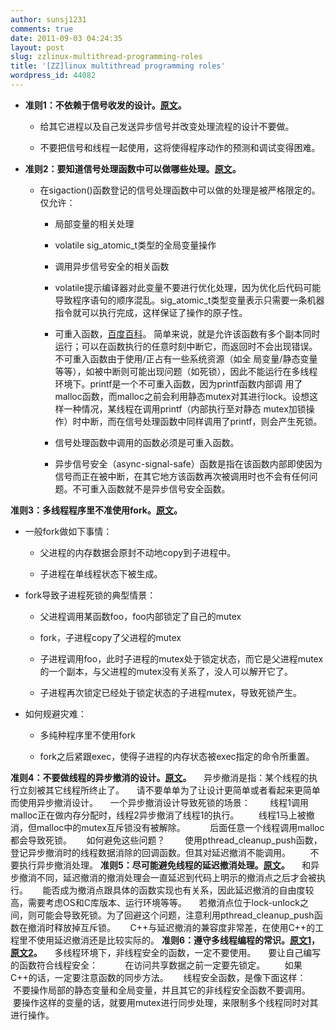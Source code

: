 ```yaml
---
author: sunsj1231
comments: true
date: 2011-09-03 04:24:35
layout: post
slug: zzlinux-multithread-programming-roles
title: '[ZZ]linux multithread programming roles'
wordpress_id: 44082
---
```



	
  * **准则1：不依赖于信号收发的设计。**[**原文**](http://www.cppblog.com/lymons/archive/2008/06/01/51838.html)**。**

	
    * 给其它进程以及自己发送异步信号并改变处理流程的设计不要做。

	
    * 不要把信号和线程一起使用，这将使得程序动作的预测和调试变得困难。






	
  * **准则2：要知道信号处理函数中可以做哪些处理。**[**原文**](http://www.cppblog.com/lymons/archive/2008/06/01/51837.html)**。**

	
    * 在sigaction()函数登记的信号处理函数中可以做的处理是被严格限定的。仅允许：

	
      * 局部变量的相关处理

	
      * volatile sig_atomic_t类型的全局变量操作

	
      * 调用异步信号安全的相关函数

	
      * volatile提示编译器对此变量不要进行优化处理，因为优化后代码可能导致程序语句的顺序混乱。sig_atomic_t类型变量表示只需要一条机器指令就可以执行完成，这样保证了操作的原子性。

	
      * 可重入函数，[百度百科](http://baike.baidu.com/view/2394660.htm)。 简单来说，就是允许该函数有多个副本同时运行；可以在函数执行的任意时刻中断它，而返回时不会出现错误。不可重入函数由于使用/正占有一些系统资源（如全 局变量/静态变量等等），如被中断则可能出现问题（如死锁），因此不能运行在多线程环境下。printf是一个不可重入函数，因为printf函数内部调 用了malloc函数，而malloc之前会利用静态mutex对其进行lock。设想这样一种情况，某线程在调用printf（内部执行至对静态 mutex加锁操作）时中断，而在信号处理函数中同样调用了printf，则会产生死锁。

	
      * 信号处理函数中调用的函数必须是可重入函数。

	
      * 异步信号安全（async-signal-safe）函数是指在该函数内部即使因为信号而正在被中断，在其它地方该函数再次被调用时也不会有任何问题。不可重入函数就不是异步信号安全函数。








**准则3：多线程程序里不准使用fork。**[**原文**](http://www.cppblog.com/lymons/archive/2008/06/01/51836.html)**。**



	
  * 一般fork做如下事情：

	
    * 父进程的内存数据会原封不动地copy到子进程中。

	
    * 子进程在单线程状态下被生成。






	
  * fork导致子进程死锁的典型情景：

	
    * 父进程调用某函数foo，foo内部锁定了自己的mutex

	
    * fork，子进程copy了父进程的mutex

	
    * 子进程调用foo，此时子进程的mutex处于锁定状态，而它是父进程mutex的一个副本，与父进程的mutex没有关系了，没人可以解开它了。

	
    * 子进程再次锁定已经处于锁定状态的子进程mutex，导致死锁产生。






	
  * 如何规避灾难：

	
    * 多纯种程序里不使用fork

	
    * fork之后紧跟exec，使得子进程的内存状态被exec指定的命令所重置。





**准则4：不要做线程的异步撤消的设计。**[**原文**](http://www.cppblog.com/lymons/archive/2008/12/19/69810.html)**。**
    异步撤消是指：某个线程的执行立刻被其它线程所终止了。
    请不要单单为了让设计更简单或者看起来更简单而使用异步撤消设计。
    一个异步撤消设计导致死锁的场景：
        线程1调用malloc正在做内存分配时，线程2异步撤消了线程1的执行。
        线程1马上被撤消，但malloc中的mutex互斥锁没有被解除。
         后面任意一个线程调用malloc都会导致死锁。
     如何避免这些问题？
       使用pthread_cleanup_push函数，登记异步撤消时的线程数据消除的回调函数。但其对延迟撤消不能调用。
        不要执行异步撤消处理。
**准则5：尽可能避免线程的延迟撤消处理。**[**原文**](http://www.cppblog.com/lymons/archive/2008/12/25/70227.html)**。**
    和异步撤消不同，延迟撤消的撤消处理会一直延迟到代码上明示的撤消点之后才会被执行。
     能否成为撤消点跟具体的函数实现也有关系，因此延迟撤消的自由度较高，需要考虑OS和C库版本、运行环境等等。
    若撤消点位于lock-unlock之间，则可能会导致死锁。为了回避这个问题，注意利用pthread_cleanup_push函数在撤消时释放掉互斥锁。
     C++与延迟撤消的兼容度非常差，在使用C++的工程里不使用延迟撤消还是比较实际的。
**准则6：遵守多线程编程的常识。**[**原文1**](http://www.cppblog.com/lymons/archive/2008/12/29/70678.html)**，**[**原文2**](http://www.cppblog.com/lymons/archive/2009/02/01/70835.html)**。**
    多线程环境下，非线程安全的函数，一定不要使用。
    要让自己编写的函数符合线程安全：
          在访问共享数据之前一定要先锁定。
        如果C++的话，一定要注意函数的同步方法。
     线程安全函数，是像下面这样：
        不要操作局部的静态变量和全局变量，并且其它的非线程安全函数不要调用。
        要操作这样的变量的话，就要用mutex进行同步处理，来限制多个线程同时对其进行操作。
